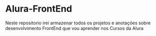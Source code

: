 # Alura-FrontEnd
Neste repositorio irei armazenar todos os projetos e anotações sobre desenvolvimento FrontEnd que vou aprender nos Cursos da Alura
